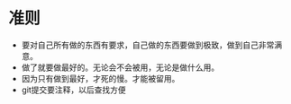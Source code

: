 # 准则
- 要对自己所有做的东西有要求，自己做的东西要做到极致，做到自己非常满意。
- 做了就要做最好的。无论会不会被用，无论是做什么用。
- 因为只有做到最好，才死的慢。才能被留用。
- git提交要注释，以后查找方便
